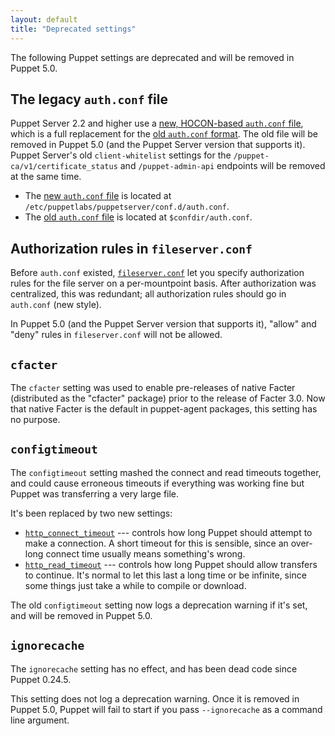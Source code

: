 ```yaml
---
layout: default
title: "Deprecated settings"
---
```



The following Puppet settings are deprecated and will be removed in Puppet 5.0.

## The legacy `auth.conf` file

[legacy_auth]: ./config_file_auth.html
[new_auth]: {{puppetserver}}/config_file_auth.html

Puppet Server 2.2 and higher use a [new, HOCON-based `auth.conf` file][new_auth], which is a full replacement for the [old `auth.conf` format][legacy_auth]. The old file will be removed in Puppet 5.0 (and the Puppet Server version that supports it). Puppet Server's old `client-whitelist` settings for the `/puppet-ca/v1/certificate_status` and `/puppet-admin-api` endpoints will be removed at the same time.

* The [new `auth.conf` file][new_auth] is located at `/etc/puppetlabs/puppetserver/conf.d/auth.conf`.
* The [old `auth.conf` file][legacy_auth] is located at `$confdir/auth.conf`.

## Authorization rules in `fileserver.conf`

[fileserver.conf]: ./config_file_fileserver.html

Before `auth.conf` existed, [`fileserver.conf`][fileserver.conf] let you specify authorization rules for the file server on a per-mountpoint basis. After authorization was centralized, this was redundant; all authorization rules should go in `auth.conf` (new style).

In Puppet 5.0 (and the Puppet Server version that supports it), "allow" and "deny" rules in `fileserver.conf` will not be allowed.

## `cfacter`

The `cfacter` setting was used to enable pre-releases of native Facter (distributed as the "cfacter" package) prior to the release of Facter 3.0. Now that native Facter is the default in puppet-agent packages, this setting has no purpose.

## `configtimeout`

The `configtimeout` setting mashed the connect and read timeouts together, and could cause erroneous timeouts if everything was working fine but Puppet was transferring a very large file.

It's been replaced by two new settings:

* [`http_connect_timeout`](./configuration.html#httpconnecttimeout) --- controls how long Puppet should attempt to make a connection. A short timeout for this is sensible, since an over-long connect time usually means something's wrong.
* [`http_read_timeout`](./configuration.html#httpreadtimeout) --- controls how long Puppet should allow transfers to continue. It's normal to let this last a long time or be infinite, since some things just take a while to compile or download.

The old `configtimeout` setting now logs a deprecation warning if it's set, and will be removed in Puppet 5.0.

## `ignorecache`

The `ignorecache` setting has no effect, and has been dead code since Puppet 0.24.5.

This setting does not log a deprecation warning. Once it is removed in Puppet 5.0, Puppet will fail to start if you pass `--ignorecache` as a command line argument.

